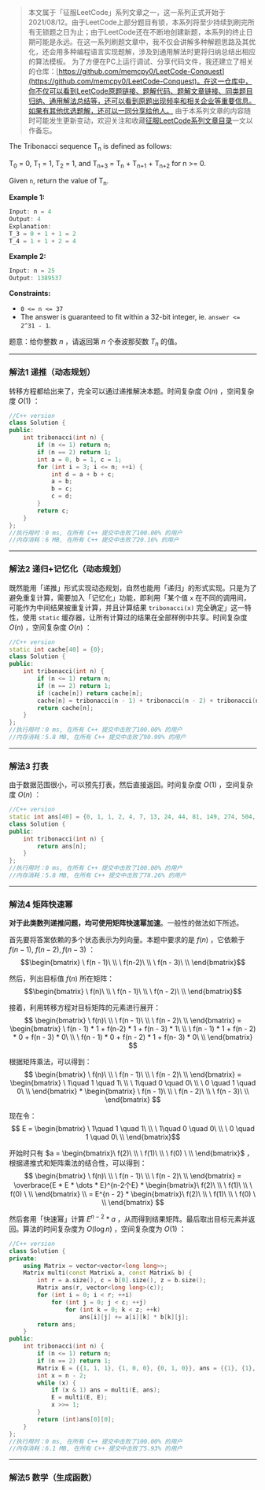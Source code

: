 > 本文属于「征服LeetCode」系列文章之一，这一系列正式开始于2021/08/12。由于LeetCode上部分题目有锁，本系列将至少持续到刷完所有无锁题之日为止；由于LeetCode还在不断地创建新题，本系列的终止日期可能是永远。在这一系列刷题文章中，我不仅会讲解多种解题思路及其优化，还会用多种编程语言实现题解，涉及到通用解法时更将归纳总结出相应的算法模板。
> <b></b>
> 为了方便在PC上运行调试、分享代码文件，我还建立了相关的仓库：[https://github.com/memcpy0/LeetCode-Conquest](https://github.com/memcpy0/LeetCode-Conquest)。在这一仓库中，你不仅可以看到LeetCode原题链接、题解代码、题解文章链接、同类题目归纳、通用解法总结等，还可以看到原题出现频率和相关企业等重要信息。如果有其他优选题解，还可以一同分享给他人。
> <b></b>
> 由于本系列文章的内容随时可能发生更新变动，欢迎关注和收藏[征服LeetCode系列文章目录](https://memcpy0.blog.csdn.net/article/details/119656559)一文以作备忘。


<p>The Tribonacci sequence T<sub>n</sub> is defined as follows:&nbsp;</p>

<p>T<sub>0</sub> = 0, T<sub>1</sub> = 1, T<sub>2</sub> = 1, and T<sub>n+3</sub> = T<sub>n</sub> + T<sub>n+1</sub> + T<sub>n+2</sub> for n &gt;= 0.</p>

<p>Given <code>n</code>, return the value of T<sub>n</sub>.</p>

 
<p><strong>Example 1:</strong></p>

```cpp
Input: n = 4
Output: 4
Explanation:
T_3 = 0 + 1 + 1 = 2
T_4 = 1 + 1 + 2 = 4
```
<p><strong>Example 2:</strong></p>

```cpp
Input: n = 25
Output: 1389537
```

 <p><strong>Constraints:</strong></p>

<ul>
	<li><code>0 &lt;= n &lt;= 37</code></li>
	<li>The answer is guaranteed to fit within a 32-bit integer, ie. <code>answer &lt;= 2^31 - 1</code>.</li>
</ul>


题意：给你整数 $n$ ，请返回第 $n$ 个泰波那契数 $T_n$ 的值。

---
### 解法1 递推（动态规划）
转移方程都给出来了，完全可以通过递推解决本题。时间复杂度 $O(n)$ ，空间复杂度 $O(1)$ ：
```cpp
//C++ version
class Solution {
public:
    int tribonacci(int n) {
        if (n <= 1) return n;
        if (n == 2) return 1;
        int a = 0, b = 1, c = 1;
        for (int i = 3; i <= n; ++i) {
            int d = a + b + c;
            a = b;
            b = c;
            c = d;
        }
        return c;
    }
};
//执行用时：0 ms, 在所有 C++ 提交中击败了100.00% 的用户
//内存消耗：6 MB, 在所有 C++ 提交中击败了20.16% 的用户
```
---
### 解法2 递归+记忆化（动态规划）
既然能用「递推」形式实现动态规划，自然也能用「递归」的形式实现。只是为了避免重复计算，需要加入「记忆化」功能，即利用「某个值 `x` 在不同的调用间，可能作为中间结果被重复计算，并且计算结果 `tribonacci(x)` 完全确定」这一特性，使用 `static` 缓存器，让所有计算过的结果在全部样例中共享。时间复杂度 $O(n)$ ，空间复杂度 $O(n)$ ：
```cpp
//C++ version
static int cache[40] = {0};
class Solution {
public:
    int tribonacci(int n) {
        if (n <= 1) return n;
        if (n == 2) return 1;
        if (cache[n]) return cache[n];
        cache[n] = tribonacci(n - 1) + tribonacci(n - 2) + tribonacci(n - 3);
        return cache[n];
    }
};
//执行用时：0 ms, 在所有 C++ 提交中击败了100.00% 的用户
//内存消耗：5.8 MB, 在所有 C++ 提交中击败了90.99% 的用户
```
---
### 解法3 打表
由于数据范围很小，可以预先打表，然后直接返回。时间复杂度 $O(1)$ ，空间复杂度 $O(n)$ ：
```cpp
//C++ version
static int ans[40] = {0, 1, 1, 2, 4, 7, 13, 24, 44, 81, 149, 274, 504, 927, 1705, 3136, 5768, 10609, 19513, 35890, 66012, 121415, 223317, 410744, 755476, 1389537, 2555757, 4700770, 8646064, 15902591, 29249425, 53798080, 98950096, 181997601, 334745777, 615693474, 1132436852, 2082876103};
class Solution {
public:
    int tribonacci(int n) {
        return ans[n];
    }
};
//执行用时：0 ms, 在所有 C++ 提交中击败了100.00% 的用户
//内存消耗：5.8 MB, 在所有 C++ 提交中击败了78.26% 的用户
```
---
### 解法4 矩阵快速幂
**对于此类数列递推问题，均可使用矩阵快速幂加速**。一般性的做法如下所述。

首先要将答案依赖的多个状态表示为列向量。本题中要求的是 $f(n)$ ，它依赖于 $f(n - 1),\ f(n - 2), f(n - 3)$ ：
$$\begin{bmatrix}
 \  f(n - 1)\ \\
 \  f(n-2)\ \\
 \ f(n - 3)\ \\
\end{bmatrix}$$

然后，列出目标值 $f(n)$ 所在矩阵：
$$\begin{bmatrix}
\ f(n)\ \\
\ f(n - 1)\ \\
\ f(n - 2)\ \\
\end{bmatrix}$$

接着，利用转移方程对目标矩阵的元素进行展开：
$$
\begin{bmatrix}
\ f(n)\ \\
\ f(n - 1)\ \\
\ f(n - 2)\ \\
\end{bmatrix}
= \begin{bmatrix}
\ f(n - 1) * 1 + f(n-2) * 1 + f(n - 3) * 1\ \\
\ f(n - 1) * 1 + f(n - 2) * 0 + f(n - 3) * 0\ \\
\ f(n - 1) * 0 + f(n - 2) * 1 + f(n- 3) * 0\ \\
\end{bmatrix}
$$

根据矩阵乘法，可以得到：
$$
\begin{bmatrix}
\ f(n)\ \\
\ f(n - 1)\ \\
\ f(n - 2)\ \\
\end{bmatrix}
= \begin{bmatrix}
\ 1\quad 1 \quad 1\ \\
\ 1\quad 0 \quad 0\ \\
\ 0 \quad 1 \quad 0\ \\
\end{bmatrix} *
\begin{bmatrix}
\ f(n - 1)\ \\
\ f(n - 2)\ \\
\ f(n - 3)\ \\
\end{bmatrix}
$$

现在令：
$$
E =  \begin{bmatrix}
\ 1\quad 1 \quad 1\ \\
\ 1\quad 0 \quad 0\ \\
\ 0 \quad 1 \quad 0\ \\
\end{bmatrix}$$

开始时只有 $a = \begin{bmatrix}\ f(2)\ \\ \ f(1)\ \\ \ f(0) \ \\ \end{bmatrix}$ ，根据递推式和矩阵乘法的结合性，可以得到：
$$
\begin{bmatrix}
\ f(n)\ \\
\ f(n - 1)\ \\
\ f(n - 2)\ \\
\end{bmatrix}
= \overbrace{E * E *  \dots * E}^{n-2个E} * \begin{bmatrix}\ f(2)\ \\ \ f(1)\ \\ \ f(0) \ \\ \end{bmatrix} \\
= E^{n - 2} * \begin{bmatrix}\ f(2)\ \\ \ f(1)\ \\ \ f(0) \ \\ \end{bmatrix}
$$

然后套用「快速幂」计算 $E^{n-2} * a$ ，从而得到结果矩阵。最后取出目标元素并返回。算法的时间复杂度为 $O(\log n)$ ，空间复杂度为 $O(1)$ ：
```cpp
//C++ version
class Solution {
private:
    using Matrix = vector<vector<long long>>;
    Matrix multi(const Matrix& a, const Matrix& b) {
        int r = a.size(), c = b[0].size(), z = b.size();
        Matrix ans(r, vector<long long>(c));
        for (int i = 0; i < r; ++i)
            for (int j = 0; j < c; ++j)
                for (int k = 0; k < z; ++k)
                    ans[i][j] += a[i][k] * b[k][j];
        return ans;
    }
public:
    int tribonacci(int n) {
        if (n <= 1) return n;
        if (n == 2) return 1;
        Matrix E = {{1, 1, 1}, {1, 0, 0}, {0, 1, 0}}, ans = {{1}, {1}, {0}};
        int x = n - 2;
        while (x) {
            if (x & 1) ans = multi(E, ans);
            E = multi(E, E);
            x >>= 1;
        }
        return (int)ans[0][0];
    }
};
//执行用时：0 ms, 在所有 C++ 提交中击败了100.00% 的用户
//内存消耗：6.1 MB, 在所有 C++ 提交中击败了5.93% 的用户
```




---
### 解法5 数学（生成函数）

